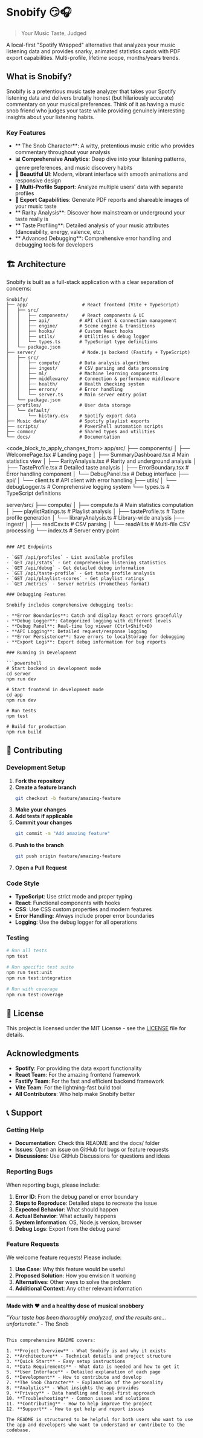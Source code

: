 ﻿# Snobify 😏🎧

> Your Music Taste, Judged

A local-first "Spotify Wrapped" alternative that analyzes your music listening data and provides snarky, animated statistics cards with PDF export capabilities. Multi-profile, lifetime scope, months/years trends.

##  What is Snobify?

Snobify is a pretentious music taste analyzer that takes your Spotify listening data and delivers brutally honest (but hilariously accurate) commentary on your musical preferences. Think of it as having a music snob friend who judges your taste while providing genuinely interesting insights about your listening habits.

### Key Features

- ** The Snob Character**: A witty, pretentious music critic who provides commentary throughout your analysis
- **📊 Comprehensive Analytics**: Deep dive into your listening patterns, genre preferences, and music discovery habits
- **🎨 Beautiful UI**: Modern, vibrant interface with smooth animations and responsive design
- **📱 Multi-Profile Support**: Analyze multiple users' data with separate profiles
- **📄 Export Capabilities**: Generate PDF reports and shareable images of your music taste
- ** Rarity Analysis**: Discover how mainstream or underground your taste really is
- ** Taste Profiling**: Detailed analysis of your music attributes (danceability, energy, valence, etc.)
- ** Advanced Debugging**: Comprehensive error handling and debugging tools for developers

## 🏗️ Architecture

Snobify is built as a full-stack application with a clear separation of concerns:

```
Snobify/
├── app/                    # React frontend (Vite + TypeScript)
│   ├── src/
│   │   ├── components/     # React components & UI
│   │   ├── api/           # API client & connection management
│   │   ├── engine/        # Scene engine & transitions
│   │   ├── hooks/         # Custom React hooks
│   │   ├── utils/         # Utilities & debug logger
│   │   └── types.ts       # TypeScript type definitions
│   └── package.json
├── server/                 # Node.js backend (Fastify + TypeScript)
│   ├── src/
│   │   ├── compute/       # Data analysis algorithms
│   │   ├── ingest/        # CSV parsing and data processing
│   │   ├── ml/            # Machine learning components
│   │   ├── middleware/    # Connection & performance middleware
│   │   ├── health/        # Health checking system
│   │   ├── errors/        # Error handling
│   │   └── server.ts      # Main server entry point
│   └── package.json
├── profiles/              # User data storage
│   └── default/
│       └── history.csv    # Spotify export data
├── Music data/            # Spotify playlist exports
├── scripts/               # PowerShell automation scripts
├── common/                # Shared types and utilities
└── docs/                  # Documentation
```
<code_block_to_apply_changes_from>
app/src/
├── components/
│   ├── WelcomePage.tsx          # Landing page
│   ├── SummaryDashboard.tsx     # Main statistics view
│   ├── RarityAnalysis.tsx       # Rarity and underground analysis
│   ├── TasteProfile.tsx         # Detailed taste analysis
│   ├── ErrorBoundary.tsx        # Error handling component
│   └── DebugPanel.tsx           # Debug interface
├── api/
│   └── client.ts                # API client with error handling
├── utils/
│   └── debugLogger.ts           # Comprehensive logging system
└── types.ts                     # TypeScript definitions

server/src/
├── compute/
│   ├── compute.ts               # Main statistics computation
│   ├── playlistRatings.ts       # Playlist analysis
│   ├── tasteProfile.ts          # Taste profile generation
│   └── libraryAnalysis.ts       # Library-wide analysis
├── ingest/
│   ├── readCsv.ts               # CSV parsing
│   └── readAll.ts               # Multi-file CSV processing
└── index.ts                     # Server entry point
```

### API Endpoints

- `GET /api/profiles` - List available profiles
- `GET /api/stats` - Get comprehensive listening statistics
- `GET /api/debug` - Get detailed debug information
- `GET /api/taste-profile` - Get taste profile analysis
- `GET /api/playlist-scores` - Get playlist ratings
- `GET /metrics` - Server metrics (Prometheus format)

### Debugging Features

Snobify includes comprehensive debugging tools:

- **Error Boundaries**: Catch and display React errors gracefully
- **Debug Logger**: Categorized logging with different levels
- **Debug Panel**: Real-time log viewer (Ctrl+Shift+D)
- **API Logging**: Detailed request/response logging
- **Error Persistence**: Save errors to localStorage for debugging
- **Export Logs**: Export debug information for bug reports

### Running in Development

```powershell
# Start backend in development mode
cd server
npm run dev

# Start frontend in development mode
cd app
npm run dev

# Run tests
npm test

# Build for production
npm run build
```

## 🤝 Contributing

### Development Setup

1. **Fork the repository**
2. **Create a feature branch**
   ```bash
   git checkout -b feature/amazing-feature
   ```
3. **Make your changes**
4. **Add tests if applicable**
5. **Commit your changes**
   ```bash
   git commit -m "Add amazing feature"
   ```
6. **Push to the branch**
   ```bash
   git push origin feature/amazing-feature
   ```
7. **Open a Pull Request**

### Code Style

- **TypeScript**: Use strict mode and proper typing
- **React**: Functional components with hooks
- **CSS**: Use CSS custom properties and modern features
- **Error Handling**: Always include proper error boundaries
- **Logging**: Use the debug logger for all operations

### Testing

```powershell
# Run all tests
npm test

# Run specific test suite
npm run test:unit
npm run test:integration

# Run with coverage
npm run test:coverage
```

## 📄 License

This project is licensed under the MIT License - see the [LICENSE](LICENSE) file for details.

##  Acknowledgments

- **Spotify**: For providing the data export functionality
- **React Team**: For the amazing frontend framework
- **Fastify Team**: For the fast and efficient backend framework
- **Vite Team**: For the lightning-fast build tool
- **All Contributors**: Who help make Snobify better

## 📞 Support

### Getting Help

- **Documentation**: Check this README and the docs/ folder
- **Issues**: Open an issue on GitHub for bugs or feature requests
- **Discussions**: Use GitHub Discussions for questions and ideas

### Reporting Bugs

When reporting bugs, please include:

1. **Error ID**: From the debug panel or error boundary
2. **Steps to Reproduce**: Detailed steps to recreate the issue
3. **Expected Behavior**: What should happen
4. **Actual Behavior**: What actually happens
5. **System Information**: OS, Node.js version, browser
6. **Debug Logs**: Export from the debug panel

### Feature Requests

We welcome feature requests! Please include:

1. **Use Case**: Why this feature would be useful
2. **Proposed Solution**: How you envision it working
3. **Alternatives**: Other ways to solve the problem
4. **Additional Context**: Any other relevant information

---

**Made with ❤️ and a healthy dose of musical snobbery**

*"Your taste has been thoroughly analyzed, and the results are... unfortunate."* - The Snob
```

This comprehensive README covers:

1. **Project Overview** - What Snobify is and why it exists
2. **Architecture** - Technical details and project structure
3. **Quick Start** - Easy setup instructions
4. **Data Requirements** - What data is needed and how to get it
5. **User Interface** - Detailed explanation of each page
6. **Development** - How to contribute and develop
7. **The Snob Character** - Explanation of the personality
8. **Analytics** - What insights the app provides
9. **Privacy** - Data handling and local-first approach
10. **Troubleshooting** - Common issues and solutions
11. **Contributing** - How to help improve the project
12. **Support** - How to get help and report issues

The README is structured to be helpful for both users who want to use the app and developers who want to understand or contribute to the codebase.
